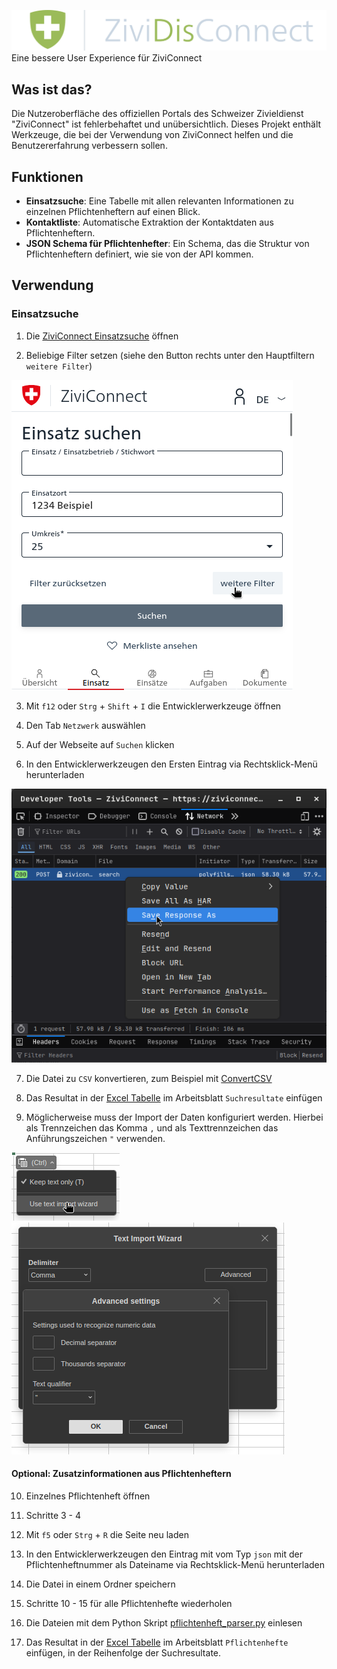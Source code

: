 ![ZiviDisConnect](Logo/Light.png)
Eine bessere User Experience für ZiviConnect 

## Was ist das?
Die Nutzeroberfläche des offiziellen Portals des Schweizer Zivieldienst "ZiviConnect" ist fehlerbehaftet und unübersichtlich. Dieses Projekt enthält Werkzeuge, die bei der Verwendung von ZiviConnect helfen und die Benutzererfahrung verbessern sollen.

## Funktionen
- **Einsatzsuche**: Eine Tabelle mit allen relevanten Informationen zu einzelnen Pflichtenheftern auf einen Blick.
- **Kontaktliste**: Automatische Extraktion der Kontaktdaten aus Pflichtenheftern.
- **JSON Schema für Pflichtenhefter**: Ein Schema, das die Struktur von Pflichtenheftern definiert, wie sie von der API kommen.

## Verwendung
### Einsatzsuche
1. Die [ZiviConnect Einsatzsuche](https://ziviconnect.admin.ch/zdp/einsatz) öffnen

2. Beliebige Filter setzen (siehe den Button rechts unter den Hauptfiltern `weitere Filter`)

![Screenshots des "weitere Filter" Button](img/Verwendung/Einsatzsuche/Schritte/2.png)

3. Mit `f12` oder `Strg` + `Shift` + `I` die Entwicklerwerkzeuge öffnen

4. Den Tab `Netzwerk` auswählen

5. Auf der Webseite auf `Suchen` klicken

6. In den Entwicklerwerkzeugen den Ersten Eintrag via Rechtsklick-Menü herunterladen

![Screenshot des Rechtsklick-Menü](img/Verwendung/Einsatzsuche/Schritte/6.png)

7. Die Datei zu `CSV` konvertieren, zum Beispiel mit [ConvertCSV](https://www.convertcsv.com/json-to-csv.htm)

8. Das Resultat in der [Excel Tabelle](Einsatzsuche.xlsx) im Arbeitsblatt `Suchresultate` einfügen

9. Möglicherweise muss der Import der Daten konfiguriert werden. Hierbei als Trennzeichen das Komma `,` und als Texttrennzeichen das Anführungszeichen `"` verwenden.

![Screenshot des Einfügemenüs in OnlyOffice](img/Verwendung/Einsatzsuche/Schritte/9a.png) ![Screenshot der Text Import Konfiguration in OnlyOffice](img/Verwendung/Einsatzsuche/Schritte/9b.png)

#### Optional: Zusatzinformationen aus Pflichtenheftern

10. Einzelnes Pflichtenheft öffnen

11. Schritte 3 - 4

12. Mit `f5` oder `Strg` + `R` die Seite neu laden

13. In den Entwicklerwerkzeugen den Eintrag mit vom Typ `json` mit der Pflichtenheftnummer als Dateiname via Rechtsklick-Menü herunterladen

14. Die Datei in einem Ordner speichern

15. Schritte 10 - 15 für alle Pflichtenhefte wiederholen

16. Die Dateien mit dem Python Skript [pflichtenheft_parser.py](pflichtenheft_parser.py) einlesen

17. Das Resultat in der [Excel Tabelle](Einsatzsuche.xlsx) im Arbeitsblatt `Pflichtenhefte` einfügen, in der Reihenfolge der Suchresultate.

